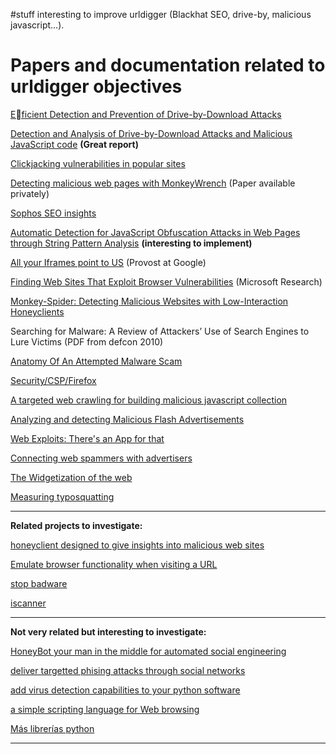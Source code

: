 #stuff interesting to improve urldigger (Blackhat SEO, drive-by, malicious javascript...).

# Papers and documentation related to urldigger objectives #

[Eficient Detection and Prevention of Drive-by-Download Attacks](http://user.cs.tu-berlin.de/~rieck/docs/2010-cujo.pdf)

[Detection and Analysis of Drive-by-Download Attacks and Malicious JavaScript code](http://www.cs.ucsb.edu/~chris/research/doc/www10_jsand.pdf) **(Great report)**

[Clickjacking vulnerabilities in popular sites](http://seclab.stanford.edu/websec/framebusting/)

[Detecting malicious web pages with MonkeyWrench](http://www.caro2010.org/popup_buescher.html) (Paper available privately)

[Sophos SEO insights](http://www.sophos.com/sophos/docs/eng/papers/sophos-seo-insights.pdf)

[Automatic Detection for JavaScript Obfuscation Attacks in Web Pages through String Pattern Analysis](http://www.sersc.org/journals/IJSIA/vol4_no2_2010/2.pdf) **(interesting to implement)**

[All your Iframes point to US](http://research.google.com/archive/provos-2008a.pdf) (Provost at Google)

[Finding Web Sites That Exploit Browser Vulnerabilities](http://research.microsoft.com/en-us/um/redmond/projects/strider/honeymonkey/NDSS_2006_HoneyMonkey_Wang_Y_camera-ready.pdf) (Microsoft Research)

[Monkey-Spider: Detecting Malicious Websites with Low-Interaction Honeyclients](http://pi1.informatik.uni-mannheim.de/filepool/publications/monkey-spider.pdf)

Searching for Malware: A Review of Attackers’ Use of Search Engines to Lure Victims (PDF from defcon 2010)

[Anatomy Of An Attempted Malware Scam](http://www.mediapost.com/publications/?fa=Articles.showArticle&art_aid=133004)

[Security/CSP/Firefox](https://wiki.mozilla.org/Security/CSP/Deploying)

[A targeted web crawling for building malicious javascript collection](http://portal.acm.org/citation.cfm?id=1651317&dl=GUIDE&coll=GUIDE&CFID=101132394&CFTOKEN=81029615#abstract)

[Analyzing and detecting Malicious Flash Advertisements](http://www.cs.ucsb.edu/~chris/research/doc/acsac09_flash.pdf)

[Web Exploits: There's an App for that](http://www.m86security.com/webinars/05_10/Web_Exploits_Theres_an_App_for_That.pdf)

[Connecting web spammers with advertisers](http://www.cs.ucdavis.edu/~hchen/paper/www07.pdf)

[The Widgetization of the web](http://wam.dasient.com/wam/resources/The_Widgetization_of_the_Web.pdf)

[Measuring typosquatting](http://www.benedelman.org/typosquatting)

---

**Related projects to investigate:**

[honeyclient designed to give insights into malicious web sites](http://code.google.com/p/phoneyc/)

[Emulate browser functionality when visiting a URL](http://code.google.com/p/jsunpack-n/)

[stop badware](http://www.stopbadware.org/home/security)

[iscanner](http://iscanner.isecur1ty.org/)


---

**Not very related but interesting to investigate:**

[HoneyBot your man in the middle for automated social engineering](http://www.usenix.org/event/leet10/tech/full_papers/Lauinger.pdf)

[deliver targetted phising attacks through social networks](http://corelabs.coresecurity.com/index.php?module=Wiki&action=view&type=tool&name=Exomind)

[add virus detection capabilities to your python software](http://xael.org/norman/python/pyclamav/index.html)

[a simple scripting language for Web browsing](http://twill.idyll.org/)

[Más librerías python](http://dirk-loss.de/python-tools.htm)


---

